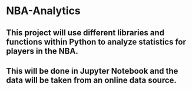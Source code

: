 # NBA-Analytics

## This project will use different libraries and functions within Python to analyze statistics for players in the NBA.
## This will be done in Jupyter Notebook and the data will be taken from an online data source.
